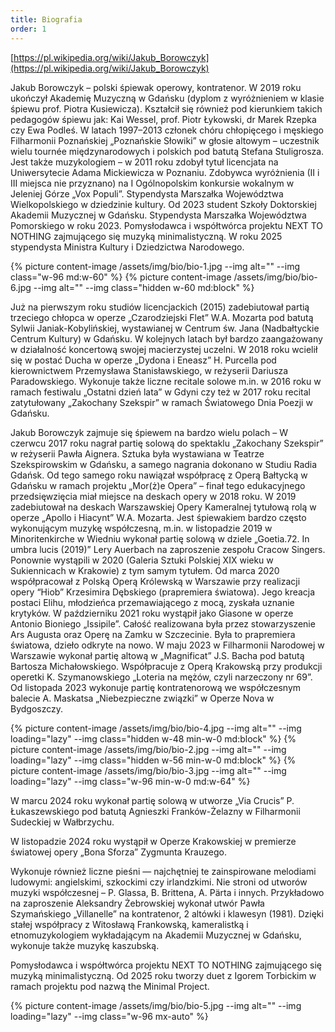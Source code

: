 ```yaml
---
title: Biografia
order: 1
---
```


[https://pl.wikipedia.org/wiki/Jakub_Borowczyk](https://pl.wikipedia.org/wiki/Jakub_Borowczyk)

Jakub Borowczyk – polski śpiewak operowy, kontratenor. W 2019 roku ukończył
Akademię Muzyczną w Gdańsku (dyplom z wyróżnieniem w klasie śpiewu prof. Piotra
Kusiewicza). Kształcił się również pod kierunkiem takich pedagogów śpiewu jak:
Kai Wessel, prof. Piotr Łykowski, dr Marek Rzepka czy Ewa Podleś. W latach
1997–2013 członek chóru chłopięcego i męskiego Filharmonii Poznańskiej
„Poznańskie Słowiki” w głosie altowym – uczestnik wielu tournée międzynarodowych
i polskich pod batutą Stefana Stuligrosza. Jest także muzykologiem – w 2011 roku
zdobył tytuł licencjata na Uniwersytecie Adama Mickiewicza w Poznaniu. Zdobywca
wyróżnienia (II i III miejsca nie przyznano) na I Ogólnopolskim konkursie
wokalnym w Jeleniej Górze „Vox Populi”. Stypendysta Marszałka Województwa
Wielkopolskiego w dziedzinie kultury. Od 2023 student Szkoły Doktorskiej
Akademii Muzycznej w Gdańsku. Stypendysta Marszałka Województwa Pomorskiego w
roku 2023. Pomysłodawca i współtwórca projektu NEXT TO NOTHING zajmującego się
muzyką minimalistyczną. W roku 2025 stypendysta Ministra Kultury i Dziedzictwa
Narodowego.

<div class="flex justify-center gap-10">
  {% picture content-image /assets/img/bio/bio-1.jpg --img alt="" --img class="w-96 md:w-60" %}
  {% picture content-image /assets/img/bio/bio-6.jpg --img alt="" --img class="hidden w-60 md:block" %}
</div>

Już na pierwszym roku studiów licencjackich (2015) zadebiutował partią trzeciego
chłopca w operze „Czarodziejski Flet” W.A. Mozarta pod batutą Sylwii
Janiak-Kobylińskiej, wystawianej w Centrum św. Jana (Nadbałtyckie Centrum
Kultury) w Gdańsku. W kolejnych latach był bardzo zaangażowany w działalność
koncertową swojej macierzystej uczelni. W 2018 roku wcielił się w postać Ducha w
operze „Dydona i Eneasz” H. Purcella pod kierownictwem Przemysława
Stanisławskiego, w reżyserii Dariusza Paradowskiego. Wykonuje także liczne
recitale solowe m.in. w 2016 roku w ramach festiwalu „Ostatni dzień lata” w
Gdyni czy też w 2017 roku recital zatytułowany „Zakochany Szekspir” w ramach
Światowego Dnia Poezji w Gdańsku.

Jakub Borowczyk zajmuje się śpiewem na bardzo wielu polach – W czerwcu 2017 roku
nagrał partię solową do spektaklu „Zakochany Szekspir” w reżyserii Pawła
Aignera. Sztuka była wystawiana w Teatrze Szekspirowskim w Gdańsku, a samego
nagrania dokonano w Studiu Radia Gdańsk. Od tego samego roku nawiązał współpracę
z Operą Bałtycką w Gdańsku w ramach projektu „Mor(ż)e Opera” – finał tego
edukacyjnego przedsięwzięcia miał miejsce na deskach opery w 2018 roku. W 2019
zadebiutował na deskach Warszawskiej Opery Kameralnej tytułową rolą w operze
„Apollo i Hiacynt” W.A. Mozarta. Jest śpiewakiem bardzo często wykonującym
muzykę współczesną, m.in. w listopadzie 2019 w Minoritenkirche w Wiedniu wykonał
partię solową w dziele „Goetia.72. In umbra lucis (2019)” Lery Auerbach na
zaproszenie zespołu Cracow Singers. Ponownie wystąpili w 2020 (Galeria Sztuki
Polskiej XIX wieku w Sukiennicach w Krakowie) z tym samym tytułem. Od marca 2020
współpracował z Polską Operą Królewską w Warszawie przy realizacji opery “Hiob”
Krzesimira Dębskiego (prapremiera światowa). Jego kreacja postaci Elihu,
młodzieńca przemawiającego z mocą, zyskała uznanie krytyków. W październiku 2021
roku wystąpił jako Giasone w operze Antonio Bioniego „Issipile”. Całość
realizowana była przez stowarzyszenie Ars Augusta oraz Operę na Zamku w
Szczecinie. Była to prapremiera światowa, dzieło odkryte na nowo. W maju 2023 w
Filharmonii Narodowej w Warszawie wykonał partię altową w „Magnificat” J.S.
Bacha pod batutą Bartosza Michałowskiego. Współpracuje z Operą Krakowską przy
produkcji operetki K. Szymanowskiego „Loteria na mężów, czyli narzeczony nr 69”.
Od listopada 2023 wykonuje partię kontratenorową we współczesnym balecie A.
Maskatsa „Niebezpieczne związki” w Operze Nova w Bydgoszczy.

<div class="flex justify-center items-end gap-10">
  {% picture content-image /assets/img/bio/bio-4.jpg --img alt="" --img loading="lazy" --img class="hidden w-48 min-w-0 md:block" %}
  {% picture content-image /assets/img/bio/bio-2.jpg --img alt="" --img loading="lazy" --img class="hidden w-56 min-w-0 md:block" %}
  {% picture content-image /assets/img/bio/bio-3.jpg --img alt="" --img loading="lazy" --img class="w-96 min-w-0 md:w-64" %}
</div>

W marcu 2024 roku wykonał partię solową w utworze „Via Crucis” P. Łukaszewskiego
pod batutą Agnieszki Franków-Żelazny w Filharmonii Sudeckiej w Wałbrzychu.

W listopadzie 2024 roku wystąpił w Operze Krakowskiej w premierze światowej
opery „Bona Sforza” Zygmunta Krauzego.

Wykonuje również liczne pieśni — najchętniej te zainspirowane melodiami
ludowymi: angielskimi, szkockimi czy irlandzkimi. Nie stroni od utworów muzyki
współczesnej – P. Glassa, B. Brittena, A. Pärta i innych. Przykładowo na
zaproszenie Aleksandry Żebrowskiej wykonał utwór Pawła Szymańskiego „Villanelle”
na kontratenor, 2 altówki i klawesyn (1981). Dzięki stałej współpracy z
Witosławą Frankowską, kameralistką i etnomuzykologiem wykładającym na Akademii
Muzycznej w Gdańsku, wykonuje także muzykę kaszubską.

Pomysłodawca i współtwórca projektu NEXT TO NOTHING zajmującego się muzyką
minimalistyczną. Od 2025 roku tworzy duet z Igorem Torbickim w ramach projektu
pod nazwą the Minimal Project.

{% picture content-image /assets/img/bio/bio-5.jpg --img alt="" --img loading="lazy" --img class="w-96 mx-auto" %}
